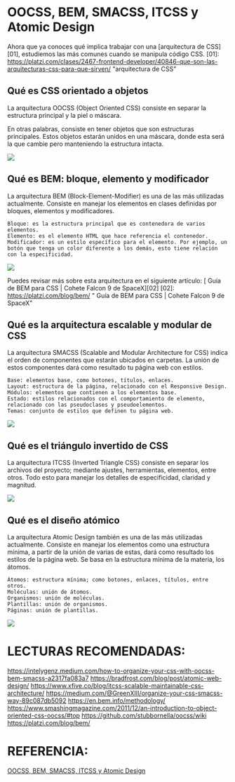 # OOCSS, BEM, SMACSS, ITCSS y Atomic Design

Ahora que ya conoces qué implica trabajar con una [arquitectura de CSS][01], estudiemos las más comunes cuando se manipula código CSS.
[01]: https://platzi.com/clases/2467-frontend-developer/40846-que-son-las-arquitecturas-css-para-que-sirven/ "arquitectura de CSS"

## Qué es CSS orientado a objetos
La arquitectura OOCSS (Object Oriented CSS) consiste en separar la estructura principal y la piel o máscara.

En otras palabras, consiste en tener objetos que son estructuras principales. Estos objetos estarán unidos en una máscara, donde esta será la que cambie pero manteniendo la estructura intacta.

[![](https://cdn.document360.io/da52b302-22aa-4a71-9908-ba18e68ffee7/Images/Documentation/frontend_developer34.png)](https://cdn.document360.io/da52b302-22aa-4a71-9908-ba18e68ffee7/Images/Documentation/frontend_developer34.png)

## Qué es BEM: bloque, elemento y modificador
La arquitectura BEM (Block-Element-Modifier) es una de las más utilizadas actualmente. Consiste en manejar los elementos en clases definidas por bloques, elementos y modificadores.

    Bloque: es la estructura principal que es contenedora de varios elementos.
    Elemento: es el elemento HTML que hace referencia el contenedor.
    Modificador: es un estilo específico para el elemento. Por ejemplo, un botón que tenga un color diferente a los demás, esto tiene relación con la especificidad.

[![](https://cdn.document360.io/da52b302-22aa-4a71-9908-ba18e68ffee7/Images/Documentation/frontend_developer35.png)](https://cdn.document360.io/da52b302-22aa-4a71-9908-ba18e68ffee7/Images/Documentation/frontend_developer35.png)

Puedes revisar más sobre esta arquitectura en el siguiente artículo:
[    Guía de BEM para CSS | Cohete Falcon 9 de SpaceX][02]
[02]: https://platzi.com/blog/bem/ "    Guía de BEM para CSS | Cohete Falcon 9 de SpaceX"

## Qué es la arquitectura escalable y modular de CSS
La arquitectura SMACSS (Scalable and Modular Architecture for CSS) indica el orden de componentes que estarán ubicados en carpetas. La unión de estos componentes dará como resultado tu página web con estilos.

    Base: elementos base, como botones, títulos, enlaces.
    Layout: estructura de la página, relacionado con el Responsive Design.
    Módulos: elementos que contienen a los elementos base.
    Estado: estilos relacionados con el comportamiento de elemento, relacionado con las pseudoclases y pseudoelementos.
    Temas: conjunto de estilos que definen tu página web.

[![](https://cdn.document360.io/da52b302-22aa-4a71-9908-ba18e68ffee7/Images/Documentation/frontend_developer36.png)](https://cdn.document360.io/da52b302-22aa-4a71-9908-ba18e68ffee7/Images/Documentation/frontend_developer36.png)


## Qué es el triángulo invertido de CSS
La arquitectura ITCSS (Inverted Triangle CSS) consiste en separar los archivos del proyecto; mediante ajustes, herramientas, elementos, entre otros. Todo esto para manejar los detalles de especificidad, claridad y magnitud.

[![](https://cdn.document360.io/da52b302-22aa-4a71-9908-ba18e68ffee7/Images/Documentation/frontend_developer37.png)](https://cdn.document360.io/da52b302-22aa-4a71-9908-ba18e68ffee7/Images/Documentation/frontend_developer37.png)


## Qué es el diseño atómico
La arquitectura Atomic Design también es una de las más utilizadas actualmente. Consiste en manejar los elementos como una estructura mínima, a partir de la unión de varias de estas, dará como resultado los estilos de la página web. Se basa en la estructura mínima de la materia, los átomos.

    Átomos: estructura mínima; como botones, enlaces, títulos, entre otros.
    Moléculas: unión de átomos.
    Organismos: unión de moléculas.
    Plantillas: unión de organismos.
    Páginas: unión de plantillas.

[![](https://cdn.document360.io/da52b302-22aa-4a71-9908-ba18e68ffee7/Images/Documentation/frontend_developer38.png)](https://cdn.document360.io/da52b302-22aa-4a71-9908-ba18e68ffee7/Images/Documentation/frontend_developer38.png)

# LECTURAS RECOMENDADAS:
https://intelygenz.medium.com/how-to-organize-your-css-with-oocss-bem-smacss-a2317fa083a7
https://bradfrost.com/blog/post/atomic-web-design/
https://www.xfive.co/blog/itcss-scalable-maintainable-css-architecture/
https://medium.com/@GreenXIII/organize-your-css-smacss-way-89c087db5092
https://en.bem.info/methodology/
https://www.smashingmagazine.com/2011/12/an-introduction-to-object-oriented-css-oocss/#top
https://github.com/stubbornella/oocss/wiki
https://platzi.com/blog/bem/


# REFERENCIA:
[OOCSS, BEM, SMACSS, ITCSS y Atomic Design](https://platzi.com/clases/2467-frontend-developer/40847-oocss-bem-smacss-itcss-y-atomic-design/ "OOCSS, BEM, SMACSS, ITCSS y Atomic Design")